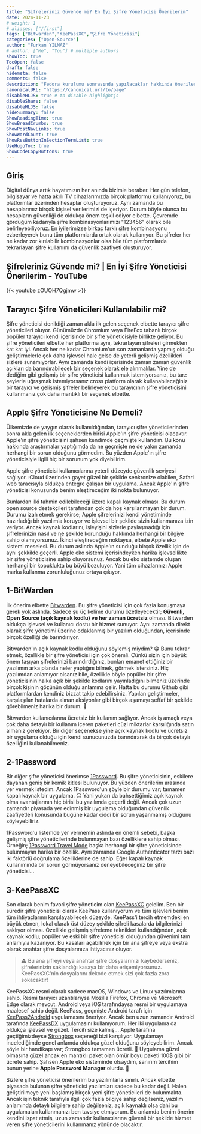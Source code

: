```yaml
---
title: "Şifreleriniz Güvende mi? En İyi Şifre Yöneticisi Önerilerim"
date: 2024-11-23
# weight: 1
# aliases: ["/first"]
tags: ["Bitwarden","KeePassXC","Şifre Yöneticisi"]
categories: ["Open-Source"]
author: "Furkan YILMAZ"
# author: ["Me", "You"] # multiple authors
showToc: true
TocOpen: false
draft: false
hidemeta: false
comments: false
description: "Fedora kurulumu sonrasında yapılacaklar hakkında önerilerimin yer aldığı yazım."
canonicalURL: "https://canonical.url/to/page"
disableHLJS: true # to disable highlightjs
disableShare: false
disableHLJS: false
hideSummary: false
ShowReadingTime: true
ShowBreadCrumbs: true
ShowPostNavLinks: true
ShowWordCount: true
ShowRssButtonInSectionTermList: true
UseHugoToc: true
ShowCodeCopyButtons: true
---
```


## Giriş 

Digital dünya artık hayatımızın her anında bizimle beraber. Her gün telefon, bilgisayar ve hatta akıllı TV cihazlarımızda birçok platformu kullanıyoruz, bu platformlar üzerinden hesaplar oluşturuyoruz. Aynı zamanda bu hesaplarımız birçok kişisel verilerimizi de içeriyor. Durum böyle olunca bu hesapların güvenliği de oldukça önem teşkil ediyor elbette. Çevremde gördüğüm kadarıyla şifre kombinasyonlarımızı "123456" olarak bile belirleyebiliyoruz. En iyilerimizse birkaç farklı şifre kombinasyonu ezberleyerek bunu tüm platformlarda ortak olarak kullanıyor. Bu şifreler her ne kadar zor kırılabilir kombinasyonlar olsa bile tüm platformlarda tekrarlayan şifre kullanımı da güvenlik zaafiyeti oluşturuyor. 

##  Şifreleriniz Güvende mi? | En İyi Şifre Yöneticisi Önerilerim - YouTube

{{< youtube zOUOH7Qgjmw >}}

## Tarayıcı Şifre Yöneticileri Kullanılabilir mi?
Şifre yöneticisi denildiği zaman akla ilk gelen seçenek elbette tarayıcı şifre yöneticileri oluyor. Günümüzde Chromium veya FireFox tabanlı birçok popüler tarayıcı kendi içerisinde bir şifre yöneticisiyle birlikte geliyor. Bu şifre yöneticileri elbette her platforma aynı, tekrarlayan şifreleri girmekten kat kat iyi. Ancak her ne kadar Chromium'un son zamanlarda yapmış olduğu geliştirmelerle çok daha işlevsel hale gelse de yeterli gelişmiş özellikleri sizlere sunamıyorlar. Aynı zamanda kendi içerisinde zaman zaman güvenlik açıkları da barındırabilecek bir seçenek olarak ele alınmalılar. Yine de dediğim gibi gelişmiş bir şifre yöneticisi kullanmak istemiyorsanız, bu tarz şeylerle uğraşmak istemiyorsanız cross platform olarak kullanabileceğiniz bir tarayıcı ve gelişmiş şifreler belirleyerek bu tarayıcının şifre yöneticisini kullanmanız çok daha mantıklı bir seçenek elbette. 

## Apple Şifre Yöneticisine Ne Demeli? 
Ülkemizde de yaygın olarak kullanıldığından, tarayıcı şifre yöneticilerinden sonra akla gelen ilk seçeneklerden birisi Apple'ın şifre yöneticisi olacaktır. Apple'ın şifre yöneticisini şahsen kendimde geçmişte kullandım. Bu konu hakkında araştırmalar yaptığımda da ne geçmişte ne de yakın zamanda herhangi bir sorun olduğunu görmedim. Bu yüzden Apple'ın şifre yöneticisiyle ilgili hiç bir sorunum yok diyebilirim. 

Apple şifre yöneticisi kullanıcılarına yeterli düzeyde güvenlik seviyesi sağlıyor. ıCloud üzerinden gayet güzel bir şekilde senkronize olabilen, Safari web taracısıyla oldukça entegre çalışan bir uygulama. Ancak Apple'ın şifre yöneticisi konusunda benim eleştireceğim iki nokta bulunuyor. 

Bunlardan ilki tahmin edilebileceği üzere kapalı kaynak olması. Bu durum open source destekçileri tarafından çok da hoş karşılanmayan bir durum. Durumu izah etmek gerekirse; Apple şifrelerinizi kendi yönetiminde hazırladığı bir yazılımla koruyor ve işlevsel bir şekilde sizin kullanmanıza izin veriyor. Ancak kaynak kodlarını, işleyişini sizlerle paylaşmadığı için şifrelerinizin nasıl ve ne şekilde korunduğu hakkında herhangi bir bilgiye sahip olamıyorsunuz. İkinci eleştireceğim noktaysa, elbete Apple eko sistemi meselesi. Bu durum aslında Apple'ın sunduğu birçok özellik için de aynı şekkilde geçerli. Apple eko sistemi içerisindeyken harika işlevsellikte bir şifre yöneticisine sahip oluyorsunuz. Ancak bu eko sistemde oluşan herhangi bir kopuklukta bu büyü bozuluyor. Yani tüm cihazlarınızı Apple marka kullanma zorunluluğunuz ortaya çıkıyor. 
 
 ## 1-BitWarden
İlk önerim elbette [Bitwarden](https://bitwarden.com). Bu şifre yöneticisi için çok fazla konuşmaya gerek yok aslında. Sadece şu üç kelime durumu özetleyecektir; **Güvenli, Open Source (açık kaynak kodlu) ve her zaman ücretsiz** olması. Bitwarden oldukça işlevsel ve kullanıcı dostu bir hizmet sunuyor. Aynı zamanda direkt olarak şifre yönetimi üzerine odaklanmış bir yazılım olduğundan, içerisinde birçok özelliği de barındırıyor. 

Bitwarden'ın açık kaynak kodlu olduğunu söylemiş miydim? 😁 Bunu tekrar etmek, özellikle bir şifre yöneticisi için çok önemli. Çünkü sizin için büyük önem taşıyan şifrelerinizi barındırdığınız, bunları emanet ettiğiniz bir yazılımın arka planda neler yaptığını bilmek, görmek istersiniz. Hiç yazılımdan anlamıyor olsanız bile, özellikle böyle popüler bir şifre yöneticisinin halka açık bir şekilde kodlarını yayınladığını bilmeniz üzerinde birçok kişinin gözünün olduğu anlamına gelir. Hatta bu durumu Github gibi platformlardan kendiniz bizzat takip edebilirsiniz. Yapılan geliştirmeler, karşılaşılan hatalarda alınan aksiyonlar gibi birçok aşamayı şeffaf bir şekilde görebilmeniz harika bir durum. 🤩

Bitwarden kullanıcılarına ücretsiz bir kullanım sağlıyor. Ancak iş amaçlı veya çok daha detaylı bir kullanım içeren paketleri cüzi miktarlar karşılığında satın almanız gerekiyor. Bir diğer seçenekse yine açık kaynak kodlu ve ücretsiz bir uygulama olduğu için kendi sunucunuzda barındırarak da birçok detaylı özelliğini kullanabilmeniz. 

## 2-1Password
Bir diğer şifre yöneticisi önerimse [1Password](https://1password.com). Bu şifre yöneticisinin, eskilere dayanan geniş bir kemik kitlesi bulunuyor. Bu yüzden önerilerim arasında yer vermek istedim. Ancak 1Password'un şöyle bir durumu var; tamamen kapalı kaynak bir uygulama. 😐 Yani yukarı da bahsettiğimiz açık kaynak olma avantajlarının hiç birisi bu yazılımda geçerli değil. Ancak çok uzun zamandır piyasada yer edinmiş bir uygulama olduğundan güvenlik zaafiyetleri konusunda bugüne kadar ciddi bir sorun yaşanmamış olduğunu söyleyebiliriz. 

1Password'u listemde yer vermemin aslında en önemli sebebi, başka gelişmiş şifre yöneticilerinde bulunmayan bazı özelliklere sahip olması. Örneğin; [1Password Travel Mode](https://support.1password.com/travel-mode/) başka herhangi bir şifre yöneticisinde bulunmayan harika bir özellik. Aynı zamanda Google Authenticator tarzı bazı iki faktörlü doğrulama özelliklerine de sahip. Eğer kapalı kaynak kullanımında bir sorun görmüyorsanız deneyebileceğiniz bir şifre yöneticisi... 

## 3-KeePassXC 
Son olarak benim favori şifre yöneticim olan [KeePassXC](https://keepassxc.org) gelelim. Ben bir süredir şifre yöneticisi olarak KeePass kullanıyorum ve tüm işlevleri benim tüm ihtiyaçlarımı karşılayabilecek düzeyde. KeePass'i tercih etmemdeki en büyük etmen, lokal olarak üst düzey şekilde şifreli kasalarda bilgilerinizi saklıyor olması. Özellikle gelişmiş şifreleme teknikleri kullandığından, açık kaynak kodlu, popüler ve eski bir şifre yöneticisi olduğundan güvenimi tam anlamıyla kazanıyor. Bu kasaları açabilmek için bir ana şifreye veya ekstra olarak anahtar şifre dosyalarınıza ihtiyacınız oluyor.

> ⚠️ Bu ana şifreyi veya anahtar şifre dosyalarınızı kaybederseniz, şifrelerinizin saklandığı kasaya bir daha erişemiyorsunuz. KeePassXC'nin dosyalarını dekode etmek sizi çok fazla zora sokacaktır!

KeePassXC resmi olarak sadece macOS, Windows ve Linux yazılımlarına sahip. Resmi tarayıcı uzantılarıysa Mozilla Firefox, Chrome ve Microsoft Edge olarak mevcut. Android veya iOS tarafındaysa resmi bir uygulamaya maalesef sahip değil. KeePass, geçmişte Android tarafı için [KeePass2Android](https://github.com/PhilippC/keepass2android) uygulamasını öneriyor. Ancak ben uzun zamandır Android tarafında [KeePassDX](https://www.keepassdx.com/) uygulamasını kullanıyorum. Her iki uygulama da oldukça işlevsel ve güzel. Tercih size kalmış... Apple tarafına geçtiğimizdeyse [Strongbox](https://strongboxsafe.com/) seçeneği bizi karşılıyor. Uygulamayı incelediğimde genel anlamda oldukça güzel olduğunu söyleyebilirim. Ancak şöyle bir handikapı var; Strongbox tamamen ücretli. 💸 Uygulama güzel olmasına güzel ancak en mantıklı paket olan ömür boyu paketi 100$ gibi bir ücrete sahip. Şahsen Apple eko sisteminde olsaydım, sanırım tercihim bunun yerine **Apple Password Manager** olurdu. 🤔

Sizlere şifre yöneticisi önerilerim bu yazılımlarla sınırlı. Ancak elbette piyasada bulunan şifre yöneticisi yazılımları sadece bu kadar değil. Halen geliştirilmeye yeni başlamış birçok yeni şifre yöneticileri de bulunmakta. Ancak işin teknik tarafıyla ilgili çok fazla bilgiye sahip değilseniz, yazılım anlamında detaylı bilgilere sahip değilseniz, açık kaynaklı olsa dahi bu uygulamaları kullanmanızı ben tavsiye etmiyorum. Bu anlamda benim önerim kendini ispat etmiş, uzun zamandır kullanıcılarına güvenli bir şekilde hizmet veren şifre yöneticilerini kullanmanız yönünde olacaktır. 


